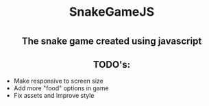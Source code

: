 <div align="center">
<h1>SnakeGameJS<h1>
<h2>The snake game created using javascript </h2>
<h2>TODO's:</h2>
</div>
<ul>
    <li>Make responsive to screen size</li>
    <li>Add more "food" options in game</li>
    <li>Fix assets and improve style</li>
    
</ul>

